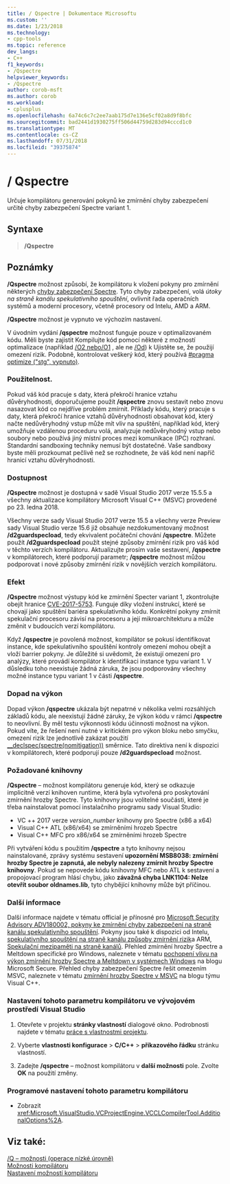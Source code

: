 ```yaml
---
title: / Qspectre | Dokumentace Microsoftu
ms.custom: ''
ms.date: 1/23/2018
ms.technology:
- cpp-tools
ms.topic: reference
dev_langs:
- C++
f1_keywords:
- /Qspectre
helpviewer_keywords:
- /Qspectre
author: corob-msft
ms.author: corob
ms.workload:
- cplusplus
ms.openlocfilehash: 6a74c6c7c2ee7aab175d7e136e5cf02a8d9f8bfc
ms.sourcegitcommit: bad2441d1930275ff506d44759d283d94cccd1c0
ms.translationtype: MT
ms.contentlocale: cs-CZ
ms.lasthandoff: 07/31/2018
ms.locfileid: "39375874"
---
```

# <a name="qspectre"></a>/ Qspectre

Určuje kompilátoru generování pokynů ke zmírnění chyby zabezpečení určité chyby zabezpečení Spectre variant 1.

## <a name="syntax"></a>Syntaxe

> **/Qspectre**

## <a name="remarks"></a>Poznámky

**/Qspectre** možnost způsobí, že kompilátoru k vložení pokyny pro zmírnění některých [chyby zabezpečení Spectre](https://spectreattack.com/spectre.pdf). Tyto chyby zabezpečení, volá *útoky na straně kanálu spekulativního spouštění*, ovlivnit řada operačních systémů a moderní procesory, včetně procesory od Intelu, AMD a ARM.

**/Qspectre** možnost je vypnuto ve výchozím nastavení.

V úvodním vydání **/qspectre** možnost funguje pouze v optimalizovaném kódu. Měli byste zajistit Kompilujte kód pomocí některé z možností optimalizace (například [/O2 nebo/O1](o1-o2-minimize-size-maximize-speed.md) , ale ne [/Od](od-disable-debug.md)) k Ujistěte se, že použijí omezení rizik. Podobně, kontrolovat veškerý kód, který používá [#pragma optimize ("stg", vypnuto)](../../preprocessor/optimize.md).

### <a name="applicability"></a>Použitelnost.

Pokud váš kód pracuje s daty, která překročí hranice vztahu důvěryhodnosti, doporučujeme použít **/qspectre** znovu sestavit nebo znovu nasazovat kód co nejdříve problém zmírnit. Příklady kódu, který pracuje s daty, která překročí hranice vztahů důvěryhodnosti obsahovat kód, který načte nedůvěryhodný vstup může mít vliv na spuštění, například kód, který umožňuje vzdálenou proceduru volá, analyzuje nedůvěryhodný vstup nebo soubory nebo používá jiný místní proces mezi komunikace (IPC) rozhraní. Standardní sandboxing techniky nemusí být dostatečné. Vaše sandboxy byste měli prozkoumat pečlivě než se rozhodnete, že váš kód není napříč hranicí vztahu důvěryhodnosti.

### <a name="availability"></a>Dostupnost

**/Qspectre** možnost je dostupná v sadě Visual Studio 2017 verze 15.5.5 a všechny aktualizace kompilátory Microsoft Visual C++ (MSVC) provedené po 23. ledna 2018.

Všechny verze sady Visual Studio 2017 verze 15.5 a všechny verze Preview sady Visual Studio verze 15.6 již obsahuje nezdokumentovaný možnost **/d2guardspecload**, tedy ekvivalent počáteční chování   **/qspectre**. Můžete použít **/d2guardspecload** použít stejné způsoby zmírnění rizik pro váš kód v těchto verzích kompilátoru. Aktualizujte prosím vaše sestavení, **/qspectre** v kompilátorech, které podporují parametr; **/qspectre** možnost můžou podporovat i nové způsoby zmírnění rizik v novějších verzích kompilátoru.

### <a name="effect"></a>Efekt

**/Qspectre** možnost výstupy kód ke zmírnění Specter variant 1, zkontrolujte obejít hranice [CVE-2017-5753](https://nvd.nist.gov/vuln/detail/CVE-2017-5753). Funguje díky vložení instrukcí, které se chovají jako spuštění bariéra spekulativního kódu. Konkrétní pokyny zmírnit spekulační procesoru závisí na procesoru a její mikroarchitekturu a může změnit v budoucích verzí kompilátoru.

Když **/qspectre** je povolená možnost, kompilátor se pokusí identifikovat instance, kde spekulativního spouštění kontroly omezení mohou obejít a vloží barrier pokyny. Je důležité si uvědomit, že existují omezení pro analýzy, které provádí kompilátor k identifikaci instance typu variant 1. V důsledku toho neexistuje žádná záruka, že jsou podporovány všechny možné instance typu variant 1 v části **/qspectre**.

### <a name="performance-impact"></a>Dopad na výkon

Dopad výkon **/qspectre** ukázala být nepatrné v několika velmi rozsáhlých základů kódu, ale neexistují žádné záruky, že výkon kódu v rámci **/qspectre** to neovlivní. By měl testu výkonnosti kódu účinnosti možnost na výkon. Pokud víte, že řešení není nutné v kritickém pro výkon bloku nebo smyčku, omezení rizik lze jednotlivě zakázat použití [__declspec(spectre(nomitigation))](../../cpp/spectre.md) směrnice. Tato direktiva není k dispozici v kompilátorech, které podporují pouze **/d2guardspecload** možnost.

### <a name="required-libraries"></a>Požadované knihovny

**/Qspectre** – možnost kompilátoru generuje kód, který se odkazuje implicitně verzí knihoven runtime, která byla vytvořená pro poskytování zmírnění hrozby Spectre. Tyto knihovny jsou volitelné součásti, které je třeba nainstalovat pomocí instalačního programu sady Visual Studio:

- VC ++ 2017 verze *version_number* knihovny pro Spectre (x86 a x64)
- Visual C++ ATL (x86/x64) se zmírněními hrozeb Spectre
- Visual C++ MFC pro x86/x64 se zmírněními hrozeb Spectre

Při vytváření kódu s použitím **/qspectre** a tyto knihovny nejsou nainstalované, zprávy systému sestavení **upozornění MSB8038: zmírnění hrozby Spectre je zapnutá, ale nebyly nalezeny zmírnit hrozby Spectre knihovny**. Pokud se nepovede kódu knihovny MFC nebo ATL k sestavení a propojovací program hlásí chybu, jako **závažná chyba LNK1104: Nelze otevřít soubor oldnames.lib**, tyto chybějící knihovny může být příčinou.

### <a name="additional-information"></a>Další informace

Další informace najdete v tématu official je přínosné pro [Microsoft Security Advisory ADV180002, pokyny ke zmírnění chyby zabezpečení na straně kanálu spekulativního spouštění](https://portal.msrc.microsoft.com/en-US/security-guidance/advisory/ADV180002). Pokyny jsou také k dispozici od Intelu, [spekulativního spouštění na straně kanálu způsoby zmírnění rizik](https://software.intel.com/sites/default/files/managed/c5/63/336996-Speculative-Execution-Side-Channel-Mitigations.pdf)a ARM, [Spekulační mezipaměti na straně kanálů](https://developer.arm.com/-/media/Files/pdf/Cache_Speculation_Side-channels.pdf). Přehled zmírnění hrozby Spectre a Meltdown specifické pro Windows, naleznete v tématu [pochopení vlivu na výkon zmírnění hrozby Spectre a Meltdown v systémech Windows](https://cloudblogs.microsoft.com/microsoftsecure/2018/01/09/understanding-the-performance-impact-of-spectre-and-meltdown-mitigations-on-windows-systems/) na blogu Microsoft Secure. Přehled chyby zabezpečení Spectre řešit omezením MSVC, naleznete v tématu [zmírnění hrozby Spectre v MSVC](https://blogs.msdn.microsoft.com/vcblog/2018/01/15/spectre-mitigations-in-msvc./) na blogu týmu Visual C++.

### <a name="to-set-this-compiler-option-in-the-visual-studio-development-environment"></a>Nastavení tohoto parametru kompilátoru ve vývojovém prostředí Visual Studio

1. Otevřete v projektu **stránky vlastností** dialogové okno. Podrobnosti najdete v tématu [práce s vlastnostmi projektu](../../ide/working-with-project-properties.md).

1. Vyberte **vlastnosti konfigurace** > **C/C++** > **příkazového řádku** stránku vlastností.

1. Zadejte **/qspectre** – možnost kompilátoru v **další možnosti** pole. Zvolte **OK** na použití změny.

### <a name="to-set-this-compiler-option-programmatically"></a>Programové nastavení tohoto parametru kompilátoru

- Zobrazit <xref:Microsoft.VisualStudio.VCProjectEngine.VCCLCompilerTool.AdditionalOptions%2A>.

## <a name="see-also"></a>Viz také:

[/Q – možnosti (operace nízké úrovně)](../../build/reference/q-options-low-level-operations.md)  
[Možnosti kompilátoru](../../build/reference/compiler-options.md)  
[Nastavení možností kompilátoru](../../build/reference/setting-compiler-options.md)  
